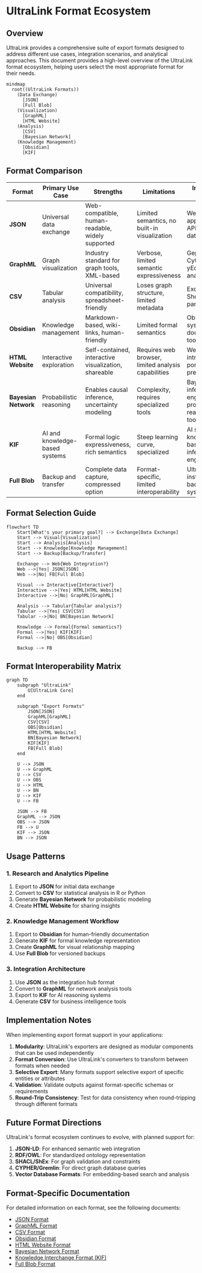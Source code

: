 # UltraLink Format Ecosystem

## Overview

UltraLink provides a comprehensive suite of export formats designed to address different use cases, integration scenarios, and analytical approaches. This document provides a high-level overview of the UltraLink format ecosystem, helping users select the most appropriate format for their needs.

```mermaid
mindmap
  root((UltraLink Formats))
    (Data Exchange)
      [JSON]
      [Full Blob]
    (Visualization)
      [GraphML]
      [HTML Website]
    (Analysis)
      [CSV]
      [Bayesian Network]
    (Knowledge Management)
      [Obsidian]
      [KIF]
```

## Format Comparison

| Format | Primary Use Case | Strengths | Limitations | Integration Targets |
|--------|-----------------|-----------|-------------|---------------------|
| **JSON** | Universal data exchange | Web-compatible, human-readable, widely supported | Limited semantics, no built-in visualization | Web applications, APIs, databases |
| **GraphML** | Graph visualization | Industry standard for graph tools, XML-based | Verbose, limited semantic expressiveness | Gephi, Cytoscape, yEd, network analysis tools |
| **CSV** | Tabular analysis | Universal compatibility, spreadsheet-friendly | Loses graph structure, limited metadata | Excel, Google Sheets, R, pandas |
| **Obsidian** | Knowledge management | Markdown-based, wiki-links, human-friendly | Limited formal semantics | Obsidian, wiki systems, documentation tools |
| **HTML Website** | Interactive exploration | Self-contained, interactive visualization, shareable | Requires web browser, limited analysis capabilities | Web browsers, intranet portals, presentations |
| **Bayesian Network** | Probabilistic reasoning | Enables causal inference, uncertainty modeling | Complexity, requires specialized tools | Bayesian inference engines, probabilistic reasoning tools |
| **KIF** | AI and knowledge-based systems | Formal logic expressiveness, rich semantics | Steep learning curve, specialized | AI systems, knowledge bases, inference engines |
| **Full Blob** | Backup and transfer | Complete data capture, compressed option | Format-specific, limited interoperability | UltraLink instances, backup systems |

## Format Selection Guide

```mermaid
flowchart TD
    Start[What's your primary goal?] --> Exchange[Data Exchange]
    Start --> Visual[Visualization]
    Start --> Analysis[Analysis]
    Start --> Knowledge[Knowledge Management]
    Start --> Backup[Backup/Transfer]
    
    Exchange --> Web{Web Integration?}
    Web -->|Yes| JSON[JSON]
    Web -->|No| FB[Full Blob]
    
    Visual --> Interactive{Interactive?}
    Interactive -->|Yes| HTML[HTML Website]
    Interactive -->|No| GraphML[GraphML]
    
    Analysis --> Tabular{Tabular analysis?}
    Tabular -->|Yes| CSV[CSV]
    Tabular -->|No| BN[Bayesian Network]
    
    Knowledge --> Formal{Formal semantics?}
    Formal -->|Yes| KIF[KIF]
    Formal -->|No| OBS[Obsidian]
    
    Backup --> FB
```

## Format Interoperability Matrix

```mermaid
graph TD
    subgraph "UltraLink"
        U[UltraLink Core]
    end
    
    subgraph "Export Formats"
        JSON[JSON]
        GraphML[GraphML]
        CSV[CSV]
        OBS[Obsidian]
        HTML[HTML Website]
        BN[Bayesian Network]
        KIF[KIF]
        FB[Full Blob]
    end
    
    U --> JSON
    U --> GraphML
    U --> CSV
    U --> OBS
    U --> HTML
    U --> BN
    U --> KIF
    U --> FB
    
    JSON --> FB
    GraphML --> JSON
    OBS --> JSON
    FB --> U
    KIF --> JSON
    BN --> JSON
```

## Usage Patterns

### 1. Research and Analytics Pipeline

1. Export to **JSON** for initial data exchange
2. Convert to **CSV** for statistical analysis in R or Python
3. Generate **Bayesian Network** for probabilistic modeling
4. Create **HTML Website** for sharing insights

### 2. Knowledge Management Workflow

1. Export to **Obsidian** for human-friendly documentation
2. Generate **KIF** for formal knowledge representation
3. Create **GraphML** for visual relationship mapping
4. Use **Full Blob** for versioned backups

### 3. Integration Architecture

1. Use **JSON** as the integration hub format
2. Convert to **GraphML** for network analysis tools
3. Export to **KIF** for AI reasoning systems
4. Generate **CSV** for business intelligence tools

## Implementation Notes

When implementing export format support in your applications:

1. **Modularity**: UltraLink's exporters are designed as modular components that can be used independently
2. **Format Conversion**: Use UltraLink's converters to transform between formats when needed
3. **Selective Export**: Many formats support selective export of specific entities or attributes
4. **Validation**: Validate outputs against format-specific schemas or requirements
5. **Round-Trip Consistency**: Test for data consistency when round-tripping through different formats

## Future Format Directions

UltraLink's format ecosystem continues to evolve, with planned support for:

1. **JSON-LD**: For enhanced semantic web integration
2. **RDF/OWL**: For standardized ontology representation
3. **SHACL/ShEx**: For graph validation and constraints
4. **CYPHER/Gremlin**: For direct graph database queries
5. **Vector Database Formats**: For embedding-based search and analysis

## Format-Specific Documentation

For detailed information on each format, see the following documents:

- [JSON Format](json-format.md)
- [GraphML Format](graphml-format.md)
- [CSV Format](csv-format.md)
- [Obsidian Format](obsidian-format.md)
- [HTML Website Format](html-website-format.md)
- [Bayesian Network Format](bayesian-graph.md)
- [Knowledge Interchange Format (KIF)](knowledge-interchange-format.md)
- [Full Blob Format](full-blob-format.md) 